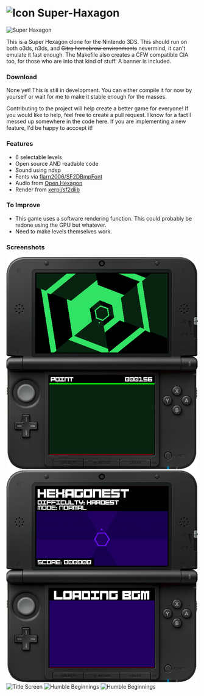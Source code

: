 # ![Icon](./resource/icon.png "Icon") Super-Haxagon

![Super Haxagon](./resource/banner.png "Banner")

This is a Super Hexagon clone for the Nintendo 3DS. This should run on both o3ds, n3ds, and ~~Citra homebrew environments~~ nevermind, it can't emulate it fast enough. The Makefile also creates a CFW compatible CIA too, for those who are into that kind of stuff. A banner is included.

### Download

None yet! This is still in development. You can either compile it for now by yourself or wait for me to make it stable enough for the masses.

Contributing to the project will help create a better game for everyone! If you would like to help, feel free to create a pull request. I know for a fact I messed up somewhere in the code here. If you are implementing a new feature, I'd be happy to acccept it! 

### Features

 * 6 selectable levels
 * Open source AND readable code
 * Sound using ndsp
 * Fonts via [flarn2006/SF2DBmpFont](https://github.com/flarn2006/SF2DBmpFont)
 * Audio from [Open Hexagon](http://vittorioromeo.info/projects.html)
 * Render from [xerpi/sf2dlib](https://github.com/xerpi/sf2dlib)

### To Improve

 * This game uses a software rendering function. This could probably be redone using the GPU but whatever.
 * Need to make levels themselves work.

### Screenshots

![Spirallll!](./media/scr_4_MERGED.png "Spiralllll!")
![Music](./media/scr_5_MERGED.png "Music!")
![Title Screen](./media/scr_3_MERGED.png "One of the many modes")
![Humble Beginnings](./media/scr_2_MERGED.png "Human Arrow")
![Humble Beginnings](./media/scr_1_MERGED.png "Screenshot")

